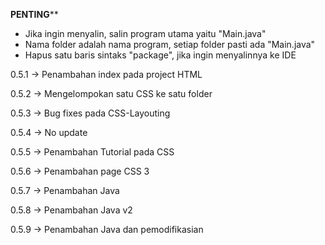 ******PENTING********
- Jika ingin menyalin, salin program utama yaitu "Main.java"
- Nama folder adalah nama program, setiap folder pasti ada "Main.java"
- Hapus satu baris sintaks "package", jika ingin menyalinnya ke IDE

0.5.1
-> Penambahan index pada project HTML

0.5.2
-> Mengelompokan satu CSS ke satu folder

0.5.3
-> Bug fixes pada CSS-Layouting

0.5.4
-> No update

0.5.5
-> Penambahan Tutorial pada CSS

0.5.6
-> Penambahan page CSS 3

0.5.7
-> Penambahan Java

0.5.8
-> Penambahan Java v2

0.5.9
-> Penambahan Java dan pemodifikasian
